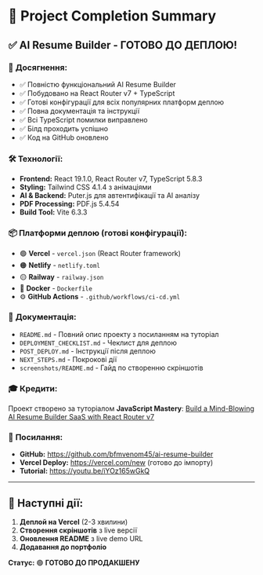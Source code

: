 # 🎉 Project Completion Summary

## ✅ **AI Resume Builder - ГОТОВО ДО ДЕПЛОЮ!**

### 🚀 **Досягнення:**
- ✅ Повністю функціональний AI Resume Builder
- ✅ Побудовано на React Router v7 + TypeScript
- ✅ Готові конфігурації для всіх популярних платформ деплою
- ✅ Повна документація та інструкції
- ✅ Всі TypeScript помилки виправлено
- ✅ Білд проходить успішно
- ✅ Код на GitHub оновлено

### 🛠️ **Технології:**
- **Frontend:** React 19.1.0, React Router v7, TypeScript 5.8.3
- **Styling:** Tailwind CSS 4.1.4 з анімаціями
- **AI & Backend:** Puter.js для автентифікації та AI аналізу
- **PDF Processing:** PDF.js 5.4.54
- **Build Tool:** Vite 6.3.3

### 📦 **Платформи деплою (готові конфігурації):**
- 🟢 **Vercel** - `vercel.json` (React Router framework)
- 🟠 **Netlify** - `netlify.toml`
- 🟡 **Railway** - `railway.json`
- 🔵 **Docker** - `Dockerfile`
- ⚙️ **GitHub Actions** - `.github/workflows/ci-cd.yml`

### 📝 **Документація:**
- `README.md` - Повний опис проекту з посиланням на туторіал
- `DEPLOYMENT_CHECKLIST.md` - Чеклист для деплою
- `POST_DEPLOY.md` - Інструкції після деплою
- `NEXT_STEPS.md` - Покрокові дії
- `screenshots/README.md` - Гайд по створенню скріншотів

### 🎓 **Кредити:**
Проект створено за туторіалом **JavaScript Mastery**:
[Build a Mind-Blowing AI Resume Builder SaaS with React Router v7](https://www.youtube.com/watch?v=iYOz165wGkQ&t=1s&ab_channel=JavaScriptMastery)

### 🔗 **Посилання:**
- **GitHub:** https://github.com/bfmvenom45/ai-resume-builder
- **Vercel Deploy:** https://vercel.com/new (готово до імпорту)
- **Tutorial:** https://youtu.be/iYOz165wGkQ

---

## 🎯 **Наступні дії:**
1. **Деплой на Vercel** (2-3 хвилини)
2. **Створення скріншотів** з live версії
3. **Оновлення README** з live demo URL
4. **Додавання до портфоліо**

**Статус:** 🟢 **ГОТОВО ДО ПРОДАКШЕНУ**
